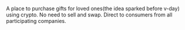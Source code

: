 A place to purchase gifts for loved ones(the idea sparked before v-day) using crypto. No need to sell and swap. Direct to consumers from all participating companies.
